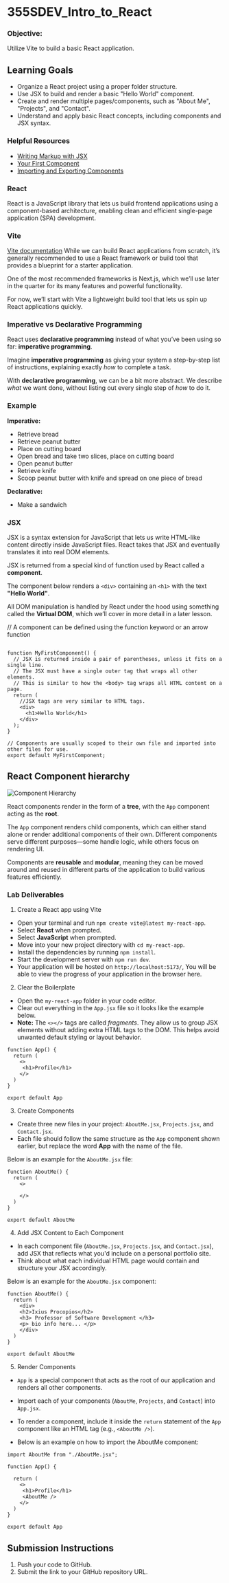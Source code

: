# 355SDEV_Intro_to_React

### Objective:

Utilize Vite to build a basic React application.

## Learning Goals

- Organize a React project using a proper folder structure.
- Use JSX to build and render a basic "Hello World" component.
- Create and render multiple pages/components, such as "About Me", "Projects", and "Contact".
- Understand and apply basic React concepts, including components and JSX syntax.

### Helpful Resources

- [Writing Markup with JSX](https://react.dev/learn/writing-markup-with-jsx)
- [Your First Component](https://react.dev/learn/your-first-component)
- [Importing and Exporting Components](https://react.dev/learn/importing-and-exporting-components)

### React

React is a JavaScript library that lets us build frontend applications using a component-based architecture, enabling clean and efficient single-page application (SPA) development.

### Vite

[Vite documentation](https://vite.dev/guide/)
While we can build React applications from scratch, it’s generally recommended to use a React framework or build tool that provides a blueprint for a starter application.

One of the most recommended frameworks is Next.js, which we’ll use later in the quarter for its many features and powerful functionality.

For now, we’ll start with Vite a lightweight build tool that lets us spin up React applications quickly.

### Imperative vs Declarative Programming

React uses **declarative programming** instead of what you’ve been using so far: **imperative programming**.

Imagine **imperative programming** as giving your system a step-by-step list of instructions, explaining exactly _how_ to complete a task.

With **declarative programming**, we can be a bit more abstract. We describe _what_ we want done, without listing out every single step of _how_ to do it.

### Example

**Imperative:**

- Retrieve bread
- Retrieve peanut butter
- Place on cutting board
- Open bread and take two slices, place on cutting board
- Open peanut butter
- Retrieve knife
- Scoop peanut butter with knife and spread on one piece of bread

**Declarative:**

- Make a sandwich

### JSX

JSX is a syntax extension for JavaScript that lets us write HTML-like content directly inside JavaScript files. React takes that JSX and eventually translates it into real DOM elements.

JSX is returned from a special kind of function used by React called a **component**.

The component below renders a `<div>` containing an `<h1>` with the text **"Hello World"**.

All DOM manipulation is handled by React under the hood using something called the **Virtual DOM**, which we’ll cover in more detail in a later lesson.

// A component can be defined using the function keyword or an arrow function

```

function MyFirstComponent() {
  // JSX is returned inside a pair of parentheses, unless it fits on a single line.
  // The JSX must have a single outer tag that wraps all other elements.
  // This is similar to how the <body> tag wraps all HTML content on a page.
  return (
    //JSX tags are very similar to HTML tags.
    <div>
      <h1>Hello World</h1>
    </div>
  );
}

// Components are usually scoped to their own file and imported into other files for use.
export default MyFirstComponent;

```

## React Component hierarchy

![Component Hierarchy](./assets/components1.png)

React components render in the form of a **tree**, with the `App` component acting as the **root**.

The `App` component renders child components, which can either stand alone or render additional components of their own. Different components serve different purposes—some handle logic, while others focus on rendering UI.

Components are **reusable** and **modular**, meaning they can be moved around and reused in different parts of the application to build various features efficiently.

### Lab Deliverables

1. Create a React app using Vite

- Open your terminal and run `npm create vite@latest my-react-app`.
- Select **React** when prompted.
- Select **JavaScript** when prompted.
- Move into your new project directory with `cd my-react-app`.
- Install the dependencies by running `npm install`.
- Start the development server with `npm run dev`.
- Your application will be hosted on `http://localhost:5173/`, You will be able to view the progress of your application in the browser here.

2. Clear the Boilerplate

- Open the `my-react-app` folder in your code editor.
- Clear out everything in the `App.jsx` file so it looks like the example below.
- **Note:** The `<></>` tags are called _fragments_. They allow us to group JSX elements without adding extra HTML tags to the DOM. This helps avoid unwanted default styling or layout behavior.

```
function App() {
  return (
    <>
     <h1>Profile</h1>
    </>
  )
}

export default App

```

3. Create Components

- Create three new files in your project: `AboutMe.jsx`, `Projects.jsx`, and `Contact.jsx`.
- Each file should follow the same structure as the `App` component shown earlier, but replace the word **App** with the name of the file.

Below is an example for the `AboutMe.jsx` file:

```
function AboutMe() {
  return (
    <>

    </>
  )
}

export default AboutMe

```

4. Add JSX Content to Each Component

- In each component file (`AboutMe.jsx`, `Projects.jsx`, and `Contact.jsx`), add JSX that reflects what you'd include on a personal portfolio site.
- Think about what each individual HTML page would contain and structure your JSX accordingly.

Below is an example for the `AboutMe.jsx` component:

```
function AboutMe() {
  return (
    <div>
    <h2>Ixius Procopios</h2>
    <h3> Professor of Software Development </h3>
    <p> bio info here... </p>
    </div>
  )
}

export default AboutMe

```

5. Render Components

- `App` is a special component that acts as the root of our application and renders all other components.
- Import each of your components (`AboutMe`, `Projects`, and `Contact`) into `App.jsx`.
- To render a component, include it inside the `return` statement of the `App` component like an HTML tag (e.g., `<AboutMe />`).

- Below is an example on how to import the AboutMe component:

```
import AboutMe from "./AboutMe.jsx";

function App() {

  return (
    <>
     <h1>Profile</h1>
     <AboutMe />
    </>
  )
}

export default App

```

## Submission Instructions

1. Push your code to GitHub.
2. Submit the link to your GitHub repository URL.
